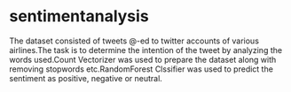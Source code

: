 # sentimentanalysis
The dataset consisted of tweets @-ed to twitter accounts of various airlines.The task is to determine the intention of the tweet by analyzing the words used.Count Vectorizer was used to prepare the dataset along with removing stopwords etc.RandomForest Clssifier was used to predict the sentiment as positive, negative or neutral.
